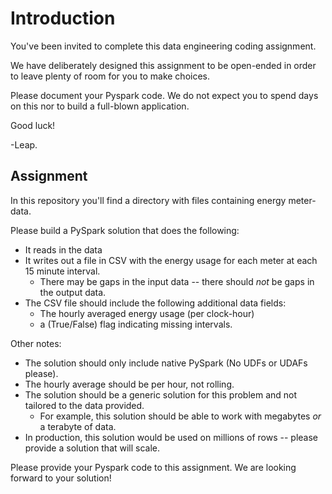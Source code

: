 # Introduction

You've been invited to complete this data engineering coding assignment. 

We have deliberately designed this assignment to be open-ended in order to leave plenty of room for you to make choices. 

Please document your Pyspark code.  We do not expect you to spend days on this nor to build a full-blown application.

Good luck!

-Leap.

## Assignment

In this repository you'll find a directory with files containing energy meter-data.

Please build a PySpark solution that does the following:
- It reads in the data 
- It writes out a file in CSV with the energy usage for each meter at each 15 minute interval. 
  - There may be gaps in the input data -- there should _not_ be gaps in the output data.
- The CSV file should include the following additional data fields: 
  - The hourly averaged energy usage (per clock-hour)
  - a (True/False) flag indicating missing intervals.  

Other notes: 
- The solution should only include native PySpark (No UDFs or UDAFs please).
- The hourly average should be per hour, not rolling.
- The solution should be a generic solution for this problem and not tailored to the data provided. 
  - For example, this solution should be able to work with megabytes _or_ a terabyte of data.
- In production, this solution would be used on millions of rows -- please provide a solution that will scale.


Please provide your Pyspark code to this assignment. We are looking forward to your solution!

